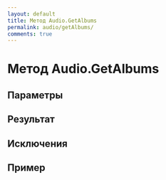 ```yaml
---
layout: default
title: Метод Audio.GetAlbums
permalink: audio/getAlbums/
comments: true
---
```

# Метод Audio.GetAlbums

## Параметры

## Результат

## Исключения

## Пример
```csharp

```
